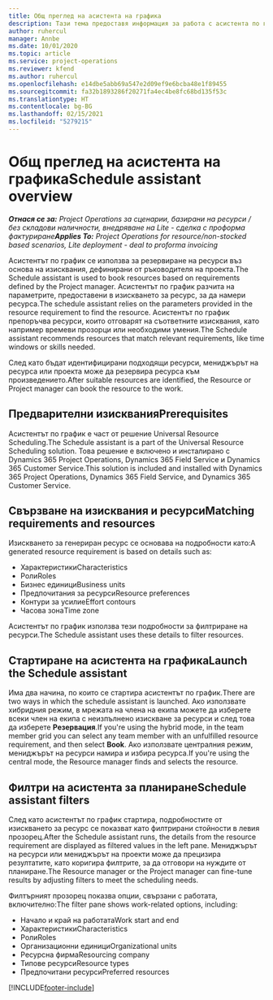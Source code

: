 ```yaml
---
title: Общ преглед на асистента на графика
description: Тази тема предоставя информация за работа с асистента по график за резервиране на ресурси.
author: ruhercul
manager: Annbe
ms.date: 10/01/2020
ms.topic: article
ms.service: project-operations
ms.reviewer: kfend
ms.author: ruhercul
ms.openlocfilehash: e14dbe5abb69a547e2d09ef9e6bcba48e1f89455
ms.sourcegitcommit: fa32b1893286f20271fa4ec4be8fc68bd135f53c
ms.translationtype: HT
ms.contentlocale: bg-BG
ms.lasthandoff: 02/15/2021
ms.locfileid: "5279215"
---
```

# <a name="schedule-assistant-overview"></a><span data-ttu-id="2e137-103">Общ преглед на асистента на графика</span><span class="sxs-lookup"><span data-stu-id="2e137-103">Schedule assistant overview</span></span>

<span data-ttu-id="2e137-104">_**Отнася се за:** Project Operations за сценарии, базирани на ресурси / без складови наличности, внедряване на Lite - сделка с проформа фактуриране_</span><span class="sxs-lookup"><span data-stu-id="2e137-104">_**Applies To:** Project Operations for resource/non-stocked based scenarios, Lite deployment - deal to proforma invoicing_</span></span>

<span data-ttu-id="2e137-105">Асистентът по график се използва за резервиране на ресурси въз основа на изисквания, дефинирани от ръководителя на проекта.</span><span class="sxs-lookup"><span data-stu-id="2e137-105">The Schedule assistant is used to book resources based on requirements defined by the Project manager.</span></span> <span data-ttu-id="2e137-106">Асистентът по график разчита на параметрите, предоставени в изискването за ресурс, за да намери ресурса.</span><span class="sxs-lookup"><span data-stu-id="2e137-106">The schedule assistant relies on the parameters provided in the resource requirement to find the resource.</span></span> <span data-ttu-id="2e137-107">Асистентът по график препоръчва ресурси, които отговарят на съответните изисквания, като например времеви прозорци или необходими умения.</span><span class="sxs-lookup"><span data-stu-id="2e137-107">The Schedule assistant recommends resources that match relevant requirements, like time windows or skills needed.</span></span>

<span data-ttu-id="2e137-108">След като бъдат идентифицирани подходящи ресурси, мениджърът на ресурса или проекта може да резервира ресурса към произведението.</span><span class="sxs-lookup"><span data-stu-id="2e137-108">After suitable resources are identified, the Resource or Project manager can book the resource to the work.</span></span>

## <a name="prerequisites"></a><span data-ttu-id="2e137-109">Предварителни изисквания</span><span class="sxs-lookup"><span data-stu-id="2e137-109">Prerequisites</span></span>

<span data-ttu-id="2e137-110">Асистентът по график е част от решение Universal Resource Scheduling.</span><span class="sxs-lookup"><span data-stu-id="2e137-110">The Schedule assistant is a part of the Universal Resource Scheduling solution.</span></span> <span data-ttu-id="2e137-111">Това решение е включено и инсталирано с Dynamics 365 Project Operations, Dynamics 365 Field Service и Dynamics 365 Customer Service.</span><span class="sxs-lookup"><span data-stu-id="2e137-111">This solution is included and installed with Dynamics 365 Project Operations, Dynamics 365 Field Service, and Dynamics 365 Customer Service.</span></span>

## <a name="matching-requirements-and-resources"></a><span data-ttu-id="2e137-112">Свързване на изисквания и ресурси</span><span class="sxs-lookup"><span data-stu-id="2e137-112">Matching requirements and resources</span></span>

<span data-ttu-id="2e137-113">Изискването за генериран ресурс се основава на подробности като:</span><span class="sxs-lookup"><span data-stu-id="2e137-113">A generated resource requirement is based on details such as:</span></span>

-   <span data-ttu-id="2e137-114">Характеристики</span><span class="sxs-lookup"><span data-stu-id="2e137-114">Characteristics</span></span>
-   <span data-ttu-id="2e137-115">Роли</span><span class="sxs-lookup"><span data-stu-id="2e137-115">Roles</span></span>
-   <span data-ttu-id="2e137-116">Бизнес единици</span><span class="sxs-lookup"><span data-stu-id="2e137-116">Business units</span></span>
-   <span data-ttu-id="2e137-117">Предпочитания за ресурси</span><span class="sxs-lookup"><span data-stu-id="2e137-117">Resource preferences</span></span>
-   <span data-ttu-id="2e137-118">Контури за усилие</span><span class="sxs-lookup"><span data-stu-id="2e137-118">Effort contours</span></span>
-   <span data-ttu-id="2e137-119">Часова зона</span><span class="sxs-lookup"><span data-stu-id="2e137-119">Time zone</span></span>

<span data-ttu-id="2e137-120">Асистентът по график използва тези подробности за филтриране на ресурси.</span><span class="sxs-lookup"><span data-stu-id="2e137-120">The Schedule assistant uses these details to filter resources.</span></span>

## <a name="launch-the-schedule-assistant"></a><span data-ttu-id="2e137-121">Стартиране на асистента на графика</span><span class="sxs-lookup"><span data-stu-id="2e137-121">Launch the Schedule assistant</span></span>

<span data-ttu-id="2e137-122">Има два начина, по които се стартира асистентът по график.</span><span class="sxs-lookup"><span data-stu-id="2e137-122">There are two ways in which the schedule assistant is launched.</span></span> <span data-ttu-id="2e137-123">Ако използвате хибридния режим, в мрежата на члена на екипа можете да изберете всеки член на екипа с неизпълнено изискване за ресурси и след това да изберете **Резервация**.</span><span class="sxs-lookup"><span data-stu-id="2e137-123">If you're using the hybrid mode, in the team member grid you can select any team member with an unfulfilled resource requirement, and then select **Book**.</span></span> <span data-ttu-id="2e137-124">Ако използвате централния режим, мениджърът на ресурси намира и избира ресурса.</span><span class="sxs-lookup"><span data-stu-id="2e137-124">If you're using the central mode, the Resource manager finds and selects the resource.</span></span>

## <a name="schedule-assistant-filters"></a><span data-ttu-id="2e137-125">Филтри на асистента за планиране</span><span class="sxs-lookup"><span data-stu-id="2e137-125">Schedule assistant filters</span></span>

<span data-ttu-id="2e137-126">След като асистентът по график стартира, подробностите от изискването за ресурс се показват като филтрирани стойности в левия прозорец.</span><span class="sxs-lookup"><span data-stu-id="2e137-126">After the Schedule assistant runs, the details from the resource requirement are displayed as filtered values in the left pane.</span></span> <span data-ttu-id="2e137-127">Мениджърът на ресурси или мениджърът на проекти може да прецизира резултатите, като коригира филтрите, за да отговори на нуждите от планиране.</span><span class="sxs-lookup"><span data-stu-id="2e137-127">The Resource manager or the Project manager can fine-tune results by adjusting filters to meet the scheduling needs.</span></span>

<span data-ttu-id="2e137-128">Филтърният прозорец показва опции, свързани с работата, включително:</span><span class="sxs-lookup"><span data-stu-id="2e137-128">The filter pane shows work-related options, including:</span></span>

-   <span data-ttu-id="2e137-129">Начало и край на работата</span><span class="sxs-lookup"><span data-stu-id="2e137-129">Work start and end</span></span>
-   <span data-ttu-id="2e137-130">Характеристики</span><span class="sxs-lookup"><span data-stu-id="2e137-130">Characteristics</span></span>
-   <span data-ttu-id="2e137-131">Роли</span><span class="sxs-lookup"><span data-stu-id="2e137-131">Roles</span></span>
-   <span data-ttu-id="2e137-132">Организационни единици</span><span class="sxs-lookup"><span data-stu-id="2e137-132">Organizational units</span></span>
-   <span data-ttu-id="2e137-133">Ресурсна фирма</span><span class="sxs-lookup"><span data-stu-id="2e137-133">Resourcing company</span></span>
-   <span data-ttu-id="2e137-134">Типове ресурси</span><span class="sxs-lookup"><span data-stu-id="2e137-134">Resource types</span></span>
-   <span data-ttu-id="2e137-135">Предпочитани ресурси</span><span class="sxs-lookup"><span data-stu-id="2e137-135">Preferred resources</span></span>


[!INCLUDE[footer-include](../includes/footer-banner.md)]